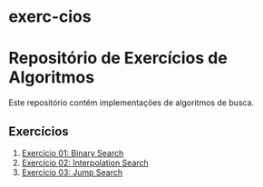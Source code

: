 # exerc-cios

# Repositório de Exercícios de Algoritmos

Este repositório contém implementações de algoritmos de busca.

## Exercícios

1. [Exercício 01: Binary Search](exercicio_01_binary_search/)
2. [Exercício 02: Interpolation Search](exercicio_02_interpolation_search/)
3. [Exercício 03: Jump Search](exercicio_03_jump_search/)


